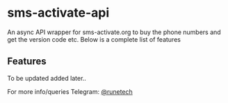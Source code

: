 


# sms-activate-api 

An async API wrapper for sms-activate.org to buy the phone numbers and get the version code
etc. Below is a complete list of features


## Features

To be updated added later..




For more info/queries Telegram: [@runetech](https://t.me/runetech)